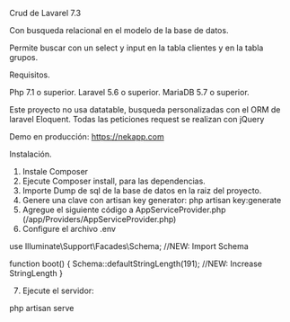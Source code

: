 Crud de Lavarel 7.3

Con busqueda relacional en el modelo de la base de datos.

Permite buscar con un select y input en la tabla clientes y en la tabla grupos.

Requisitos.

Php 7.1 o superior.
Laravel 5.6 o superior.
MariaDB 5.7 o superior.


Este proyecto no usa datatable, busqueda personalizadas con el ORM de laravel Eloquent.
Todas las peticiones request se realizan con jQuery

Demo en producción:
https://nekapp.com

Instalación.

1. Instale Composer
2. Ejecute Composer install, para las dependencias.
3. Importe Dump de sql de la base de datos en la raiz del proyecto.
4. Genere una clave con artisan key generator: php artisan key:generate
5. Agregue el siguiente código a AppServiceProvider.php (/app/Providers/AppServiceProvider.php)
6. Configure el archivo .env

use Illuminate\Support\Facades\Schema; //NEW: Import Schema

function boot()
{
    Schema::defaultStringLength(191); //NEW: Increase StringLength
}

7. Ejecute el servidor:

php artisan serve



